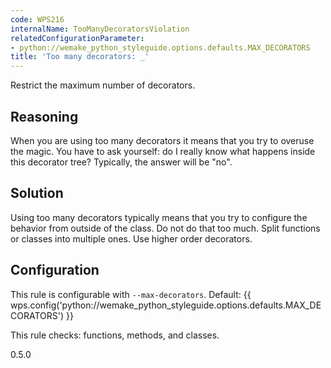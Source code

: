 ```yaml
---
code: WPS216
internalName: TooManyDecoratorsViolation
relatedConfigurationParameter:
- python://wemake_python_styleguide.options.defaults.MAX_DECORATORS
title: 'Too many decorators: _'
---
```


Restrict the maximum number of decorators.

## Reasoning
When you are using too many decorators it means that you try to
overuse the magic. You have to ask yourself: do I really know what
happens inside this decorator tree? Typically, the answer will be
"no".

## Solution
Using too many decorators typically means that you try to configure
the behavior from outside of the class. Do not do that too much.
Split functions or classes into multiple ones. Use higher order
decorators.

## Configuration
This rule is configurable with `--max-decorators`. Default:
{{ wps.config('python://wemake_python_styleguide.options.defaults.MAX_DECORATORS') }}

This rule checks: functions, methods, and classes.

<div class="versionadded">

0.5.0

</div>